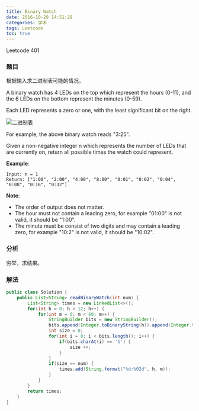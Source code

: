 ```yaml
---
title: Binary Watch
date: 2016-10-28 14:51:29
categories: 学术
tags: Leetcode
toc: true
---
```


Leetcode 401

### 题目

根据输入求二进制表可能的情况。

A binary watch has 4 LEDs on the top which represent the hours (0-11), and the 6 LEDs on the bottom represent the minutes (0-59).

Each LED represents a zero or one, with the least significant bit on the right.

![二进制表](/images/Binary_clock_samui_moon.jpg "Binary Watch")

For example, the above binary watch reads "3:25".

Given a non-negative integer n which represents the number of LEDs that are currently on, return all possible times the watch could represent.

__Example__:

```
Input: n = 1
Return: ["1:00", "2:00", "4:00", "8:00", "0:01", "0:02", "0:04", "0:08", "0:16", "0:32"]
```

__Note__:

* The order of output does not matter.
* The hour must not contain a leading zero, for example "01:00" is not valid, it should be "1:00".
* The minute must be consist of two digits and may contain a leading zero, for example "10:2" is not valid, it should be "10:02".

### 分析

穷举，求结果。

### 解法

```java
public class Solution {
    public List<String> readBinaryWatch(int num) {
        List<String> times = new LinkedList<>();
        for(int h = 0; h < 12; h++) {
            for(int m = 0; m < 60; m++) {
                StringBuilder bits = new StringBuilder();
                bits.append(Integer.toBinaryString(h)).append(Integer.toBinaryString(m));
                int size = 0;
                for(int i = 0; i < bits.length(); i++) {
                    if(bits.charAt(i) == '1') {
                        size ++;
                    }
                }
                if(size == num) {
                    times.add(String.format("%d:%02d", h, m));
                }
            }
        }
        return times;
    }
}
```
